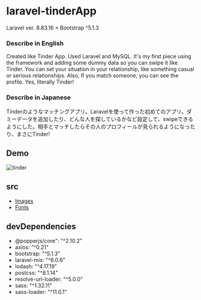 
# laravel-tinderApp

Laravel ver. 8.83.16 × Bootstrap ^5.1.3

### Describe in English

Created like Tinder App. Used Laravel and MySQL. It's my first piece using the framework and adding some dummy data so you can swipe it like Tinder. You can set your situation in your relationship, like something casual or serious relationships. Also, If you match someone, you can see the profile. Yes, literally Tinder!

### Describe in Japanese

Tinderのようなマッチングアプリ。Laravelを使って作った初めてのアプリ。ダミーデータを追加したり、どんな人を探しているかなど設定して、swipeできるようにした。相手とマッチしたらその人のプロフィールが見られるようになったり、まさにTinder!


## Demo

![tinder](https://user-images.githubusercontent.com/75118062/226276020-27347a5f-25c1-4b91-af22-4dc0807ca613.gif)


## src

* [Images](https://pixabay.com/ja/)
* [Fonts](https://fontawesome.com/)


## devDependencies

* @popperjs/core": "^2.10.2"
* axios: "^0.21"
* bootstrap: "^5.1.3"
* laravel-mix: "^6.0.6"
* lodash: "^4.17.19"
* postcss: "^8.1.14"
* resolve-url-loader: "^5.0.0"
* sass: "^1.32.11"
* sass-loader: "^11.0.1"
